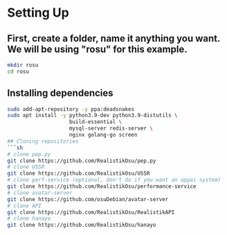 # Setting Up
## First, create a folder, name it anything you want. We will be using "rosu" for this example.
```sh
mkdir rosu
cd rosu
```
## Installing dependencies
```sh
sudo add-apt-repository -y ppa:deadsnakes
sudo apt install -y python3.9-dev python3.9-distutils \
                    build-essential \
                    mysql-server redis-server \
                    nginx golang-go screen
## Cloning repositories
```sh
# clone pep.py
git clone https://github.com/RealistikOsu/pep.py
# clone USSR
git clone https://github.com/RealistikOsu/USSR
# clone perf-service (optional, don't do if you want an oppai system)
git clone https://github.com/RealistikOsu/performance-service
# clone avatar-server
git clone https://github.com/osuDebian/avatar-server
# clone API
git clone https://github.com/RealistikOsu/RealistikAPI
# clone hanayo
git clone https://github.com/RealistikOsu/hanayo
```
